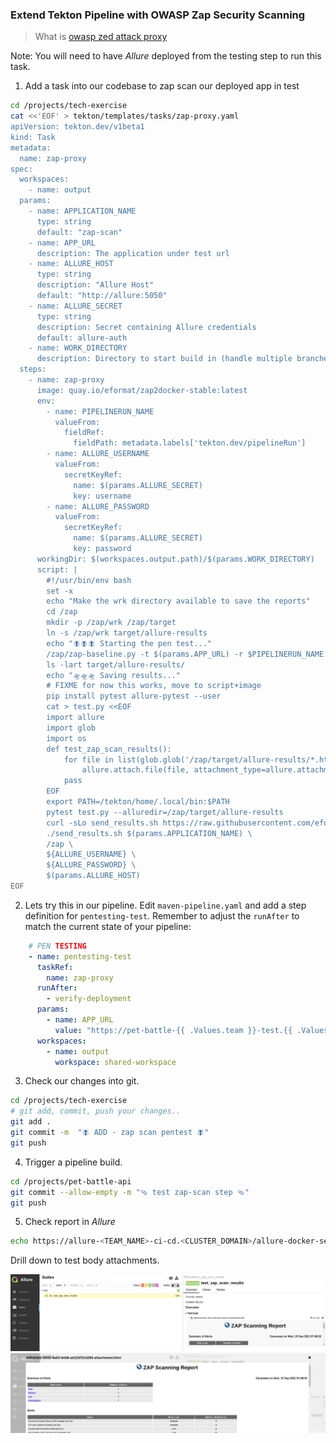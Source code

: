 ### Extend Tekton Pipeline with OWASP Zap Security Scanning

> What is [owasp zed attack proxy]([https://www.zaproxy.org/)

Note: You will need to have *Allure* deployed from the testing step to run this task.

1. Add a task into our codebase to zap scan our deployed app in test

```bash
cd /projects/tech-exercise
cat <<'EOF' > tekton/templates/tasks/zap-proxy.yaml
apiVersion: tekton.dev/v1beta1
kind: Task
metadata:
  name: zap-proxy
spec:
  workspaces:
    - name: output
  params:
    - name: APPLICATION_NAME
      type: string
      default: "zap-scan"
    - name: APP_URL
      description: The application under test url
    - name: ALLURE_HOST
      type: string
      description: "Allure Host"
      default: "http://allure:5050"
    - name: ALLURE_SECRET
      type: string
      description: Secret containing Allure credentials
      default: allure-auth
    - name: WORK_DIRECTORY
      description: Directory to start build in (handle multiple branches)
  steps:
    - name: zap-proxy
      image: quay.io/eformat/zap2docker-stable:latest
      env:
        - name: PIPELINERUN_NAME
          valueFrom:
            fieldRef:
              fieldPath: metadata.labels['tekton.dev/pipelineRun']
        - name: ALLURE_USERNAME
          valueFrom:
            secretKeyRef:
              name: $(params.ALLURE_SECRET)
              key: username
        - name: ALLURE_PASSWORD
          valueFrom:
            secretKeyRef:
              name: $(params.ALLURE_SECRET)
              key: password
      workingDir: $(workspaces.output.path)/$(params.WORK_DIRECTORY)
      script: |
        #!/usr/bin/env bash
        set -x
        echo "Make the wrk directory available to save the reports"
        cd /zap
        mkdir -p /zap/wrk /zap/target
        ln -s /zap/wrk target/allure-results
        echo "🪰🪰🪰 Starting the pen test..."
        /zap/zap-baseline.py -t $(params.APP_URL) -r $PIPELINERUN_NAME.html
        ls -lart target/allure-results/
        echo "🛸🛸🛸 Saving results..."
        # FIXME for now this works, move to script+image
        pip install pytest allure-pytest --user
        cat > test.py <<EOF
        import allure
        import glob
        import os
        def test_zap_scan_results():
            for file in list(glob.glob('/zap/target/allure-results/*.html')):
                allure.attach.file(file, attachment_type=allure.attachment_type.HTML)
            pass
        EOF
        export PATH=/tekton/home/.local/bin:$PATH
        pytest test.py --alluredir=/zap/target/allure-results
        curl -sLo send_results.sh https://raw.githubusercontent.com/eformat/allure/main/scripts/send_results.sh && chmod 755 send_results.sh
        ./send_results.sh $(params.APPLICATION_NAME) \
        /zap \
        ${ALLURE_USERNAME} \
        ${ALLURE_PASSWORD} \
        $(params.ALLURE_HOST)
EOF
```

2. Lets try this in our pipeline. Edit `maven-pipeline.yaml` and add a step definition for `pentesting-test`. Remember to adjust the `runAfter` to match the current state of your pipeline:

```yaml
    # PEN TESTING
    - name: pentesting-test
      taskRef:
        name: zap-proxy
      runAfter:
        - verify-deployment
      params:
        - name: APP_URL
          value: "https://pet-battle-{{ .Values.team }}-test.{{ .Values.cluster_domain }}"
      workspaces:
        - name: output
          workspace: shared-workspace
```

3. Check our changes into git.

```bash
cd /projects/tech-exercise
# git add, commit, push your changes..
git add .
git commit -m  "🪰 ADD - zap scan pentest 🪰" 
git push
```

4. Trigger a pipeline build.

```bash
cd /projects/pet-battle-api
git commit --allow-empty -m "🩴 test zap-scan step 🩴"
git push
```

5. Check report in *Allure*

```bash
echo https://allure-<TEAM_NAME>-ci-cd.<CLUSTER_DOMAIN>/allure-docker-service/projects/zap-scan/reports/latest/index.html
```

Drill down to test body attachments.

![images/allure-zap-report-attachment.png](images/allure-zap-report-attachment.png)
![images/allure-zap-report.png](images/allure-zap-report.png)
